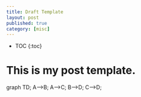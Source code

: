 ```yaml
---
title: Draft Template
layout: post
published: true
category: [misc]
---
```

<link rel="stylesheet" type="text/css" href="https://cdnjs.cloudflare.com/ajax/libs/mermaid/7.0.0/mermaid.min.css">

* TOC
{:toc}

# This is my post template.

<div class="mermaid">
graph TD;
    A-->B;
    A-->C;
    B-->D;
    C-->D;
</div>

<script type="text/javascript" src="https://cdnjs.cloudflare.com/ajax/libs/mermaid/7.0.0/mermaid.min.js"></script>
<script type="text/javascript" src="http://cdn.mathjax.org/mathjax/latest/MathJax.js?config=TeX-AMS-MML_HTMLorMML"></script>